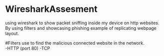 # WiresharkAssesment
using wireshark to show packet sniffing inside my device on http websites. By using filters and showcasing phishing example of replicating webpage layout.

#Filters use to find the malicious connected website in the network.  
  -HTTP (port 80)
  -TCP

  
